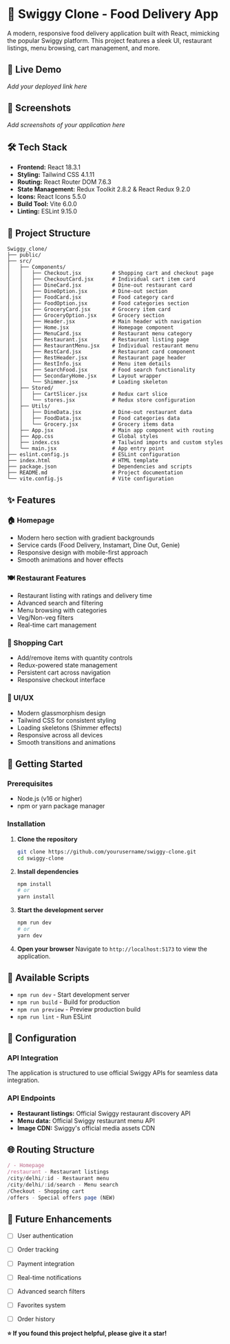# 🍔 Swiggy Clone - Food Delivery App

A modern, responsive food delivery application built with React, mimicking the popular Swiggy platform. This project features a sleek UI, restaurant listings, menu browsing, cart management, and more.

## 🚀 Live Demo

*Add your deployed link here*

## 📸 Screenshots

*Add screenshots of your application here*

## 🛠️ Tech Stack

- **Frontend:** React 18.3.1
- **Styling:** Tailwind CSS 4.1.11
- **Routing:** React Router DOM 7.6.3
- **State Management:** Redux Toolkit 2.8.2 & React Redux 9.2.0
- **Icons:** React Icons 5.5.0
- **Build Tool:** Vite 6.0.0
- **Linting:** ESLint 9.15.0

## 📁 Project Structure

```
Swiggy_clone/
├── public/
├── src/
│   ├── Components/
│   │   ├── Checkout.jsx          # Shopping cart and checkout page
│   │   ├── CheckoutCard.jsx      # Individual cart item card
│   │   ├── DineCard.jsx          # Dine-out restaurant card
│   │   ├── DineOption.jsx        # Dine-out section
│   │   ├── FoodCard.jsx          # Food category card
│   │   ├── FoodOption.jsx        # Food categories section
│   │   ├── GroceryCard.jsx       # Grocery item card
│   │   ├── GroceryOption.jsx     # Grocery section
│   │   ├── Header.jsx            # Main header with navigation
│   │   ├── Home.jsx              # Homepage component
│   │   ├── MenuCard.jsx          # Restaurant menu category
│   │   ├── Restaurant.jsx        # Restaurant listing page
│   │   ├── RestaurantMenu.jsx    # Individual restaurant menu
│   │   ├── RestCard.jsx          # Restaurant card component
│   │   ├── RestHeader.jsx        # Restaurant page header
│   │   ├── RestInfo.jsx          # Menu item details
│   │   ├── SearchFood.jsx        # Food search functionality
│   │   ├── SecondaryHome.jsx     # Layout wrapper
│   │   └── Shimmer.jsx           # Loading skeleton
│   ├── Stored/
│   │   ├── CartSlicer.jsx        # Redux cart slice
│   │   └── stores.jsx            # Redux store configuration
│   ├── Utils/
│   │   ├── DineData.jsx          # Dine-out restaurant data
│   │   ├── FoodData.jsx          # Food categories data
│   │   └── Grocery.jsx           # Grocery items data
│   ├── App.jsx                   # Main app component with routing
│   ├── App.css                   # Global styles
│   ├── index.css                 # Tailwind imports and custom styles
│   └── main.jsx                  # App entry point
├── eslint.config.js              # ESLint configuration
├── index.html                    # HTML template
├── package.json                  # Dependencies and scripts
├── README.md                     # Project documentation
└── vite.config.js                # Vite configuration
```

## ✨ Features

### 🏠 Homepage
- Modern hero section with gradient backgrounds
- Service cards (Food Delivery, Instamart, Dine Out, Genie)
- Responsive design with mobile-first approach
- Smooth animations and hover effects

### 🍽️ Restaurant Features
- Restaurant listing with ratings and delivery time
- Advanced search and filtering
- Menu browsing with categories
- Veg/Non-veg filters
- Real-time cart management

### 🛒 Shopping Cart
- Add/remove items with quantity controls
- Redux-powered state management
- Persistent cart across navigation
- Responsive checkout interface

### 🎨 UI/UX
- Modern glassmorphism design
- Tailwind CSS for consistent styling
- Loading skeletons (Shimmer effects)
- Responsive across all devices
- Smooth transitions and animations

## 🚀 Getting Started

### Prerequisites

- Node.js (v16 or higher)
- npm or yarn package manager

### Installation

1. **Clone the repository**
   ```bash
   git clone https://github.com/yourusername/swiggy-clone.git
   cd swiggy-clone
   ```

2. **Install dependencies**
   ```bash
   npm install
   # or
   yarn install
   ```

3. **Start the development server**
   ```bash
   npm run dev
   # or
   yarn dev
   ```

4. **Open your browser**
   Navigate to `http://localhost:5173` to view the application.

## 📜 Available Scripts

- `npm run dev` - Start development server
- `npm run build` - Build for production
- `npm run preview` - Preview production build
- `npm run lint` - Run ESLint

## 🔧 Configuration

### API Integration
The application is structured to use official Swiggy APIs for seamless data integration.

### API Endpoints
- **Restaurant listings:** Official Swiggy restaurant discovery API
- **Menu data:** Official Swiggy restaurant menu API  
- **Image CDN:** Swiggy's official media assets CDN

## 🌐 Routing Structure

```javascript
/ - Homepage
/restaurant - Restaurant listings
/city/delhi/:id - Restaurant menu
/city/delhi/:id/search - Menu search
/Checkout - Shopping cart
/offers - Special offers page (NEW)
```

## 🎯 Future Enhancements

- [ ] User authentication
- [ ] Order tracking
- [ ] Payment integration
- [ ] Real-time notifications
- [ ] Advanced search filters
- [ ] Favorites system
- [ ] Order history


**⭐ If you found this project helpful, please give it a star!**
